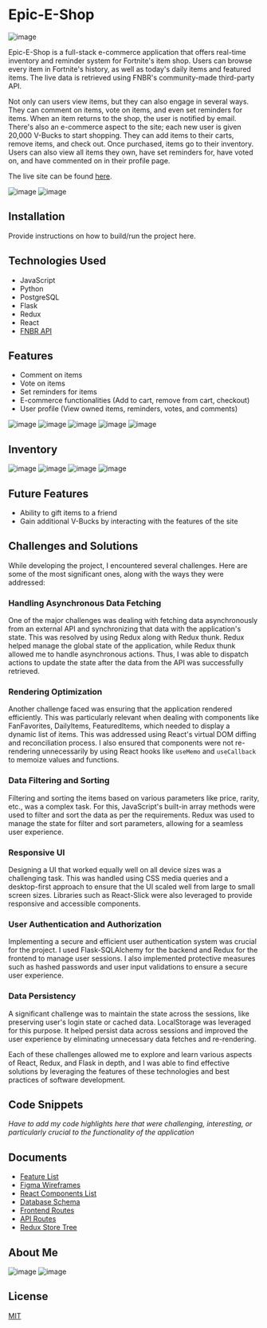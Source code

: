 # Epic-E-Shop
![image](https://github.com/isaiahxs/Epic-E-Shop/assets/107521578/883cb473-12ef-4fc0-a574-852473be5dfd)


Epic-E-Shop is a full-stack e-commerce application that offers real-time inventory and reminder system for Fortnite's item shop. Users can browse every item in Fortnite's history, as well as today's daily items and featured items. The live data is retrieved using FNBR's community-made third-party API.

Not only can users view items, but they can also engage in several ways. They can comment on items, vote on items, and even set reminders for items. When an item returns to the shop, the user is notified by email. There's also an e-commerce aspect to the site; each new user is given 20,000 V-Bucks to start shopping. They can add items to their carts, remove items, and check out. Once purchased, items go to their inventory. Users can also view all items they own, have set reminders for, have voted on, and have commented on in their profile page.

The live site can be found [here](https://epic-e-shop.onrender.com/).

![image](https://github.com/isaiahxs/Epic-E-Shop/assets/107521578/cd020cd9-21bf-46f2-ab8e-2719672995c8)
![image](https://github.com/isaiahxs/Epic-E-Shop/assets/107521578/590ffed0-219f-4ff4-b31f-ab8eb2a3ac3a)

## Installation

Provide instructions on how to build/run the project here.

## Technologies Used
- JavaScript
- Python
- PostgreSQL
- Flask
- Redux
- React
- [FNBR API](https://fnbr.co/)

## Features
- Comment on items
- Vote on items
- Set reminders for items
- E-commerce functionalities (Add to cart, remove from cart, checkout)
- User profile (View owned items, reminders, votes, and comments)

![image](https://github.com/isaiahxs/Epic-E-Shop/assets/107521578/e2f77e85-dae0-4a64-acca-0f6a1278f692)
![image](https://github.com/isaiahxs/Epic-E-Shop/assets/107521578/d181b2f4-bacc-49a5-8728-b203921687b3)
![image](https://github.com/isaiahxs/Epic-E-Shop/assets/107521578/c6f19dc4-6102-4824-8154-fd6b51d45cef)
![image](https://github.com/isaiahxs/Epic-E-Shop/assets/107521578/2d8368dd-ef3e-4b55-9051-199781c8f621)
![image](https://github.com/isaiahxs/Epic-E-Shop/assets/107521578/31cf4efd-49c4-4949-b9dc-c32fb7169700)

## Inventory
![image](https://github.com/isaiahxs/Epic-E-Shop/assets/107521578/c6f68710-2dec-4941-8812-f67369301523)
![image](https://github.com/isaiahxs/Epic-E-Shop/assets/107521578/f8372a35-d268-4275-a4ba-da2e1a231fac)
![image](https://github.com/isaiahxs/Epic-E-Shop/assets/107521578/e60a8eeb-d2a7-4801-8ef7-94735e075688)
![image](https://github.com/isaiahxs/Epic-E-Shop/assets/107521578/d05a8ef2-476a-4e5f-80e7-5654c58a304e)



## Future Features
- Ability to gift items to a friend
- Gain additional V-Bucks by interacting with the features of the site

## Challenges and Solutions
While developing the project, I encountered several challenges. Here are some of the most significant ones, along with the ways they were addressed:

### Handling Asynchronous Data Fetching

One of the major challenges was dealing with fetching data asynchronously from an external API and synchronizing that data with the application's state. This was resolved by using Redux along with Redux thunk. Redux helped manage the global state of the application, while Redux thunk allowed me to handle asynchronous actions. Thus, I was able to dispatch actions to update the state after the data from the API was successfully retrieved.

### Rendering Optimization

Another challenge faced was ensuring that the application rendered efficiently. This was particularly relevant when dealing with components like FanFavorites, DailyItems, FeaturedItems, which needed to display a dynamic list of items. This was addressed using React's virtual DOM diffing and reconciliation process. I also ensured that components were not re-rendering unnecessarily by using React hooks like `useMemo` and `useCallback` to memoize values and functions.

### Data Filtering and Sorting

Filtering and sorting the items based on various parameters like price, rarity, etc., was a complex task. For this, JavaScript's built-in array methods were used to filter and sort the data as per the requirements. Redux was used to manage the state for filter and sort parameters, allowing for a seamless user experience.

### Responsive UI

Designing a UI that worked equally well on all device sizes was a challenging task. This was handled using CSS media queries and a desktop-first approach to ensure that the UI scaled well from large to small screen sizes. Libraries such as React-Slick were also leveraged to provide responsive and accessible components.

### User Authentication and Authorization

Implementing a secure and efficient user authentication system was crucial for the project. I used Flask-SQLAlchemy for the backend and Redux for the frontend to manage user sessions. I also implemented protective measures such as hashed passwords and user input validations to ensure a secure user experience.

### Data Persistency

A significant challenge was to maintain the state across the sessions, like preserving user's login state or cached data. LocalStorage was leveraged for this purpose. It helped persist data across sessions and improved the user experience by eliminating unnecessary data fetches and re-rendering.

Each of these challenges allowed me to explore and learn various aspects of React, Redux, and Flask in depth, and I was able to find effective solutions by leveraging the features of these technologies and best practices of software development.

## Code Snippets
*Have to add my code highlights here that were challenging, interesting, or particularly crucial to the functionality of the application*

## Documents
- [Feature List](https://github.com/isaiahxs/Epic-E-Shop/wiki/Features)
- [Figma Wireframes](https://github.com/isaiahxs/Epic-E-Shop/wiki/Figma-Wireframes)
- [React Components List](link_to_react_components_list_here)
- [Database Schema](https://github.com/isaiahxs/Epic-E-Shop/wiki/Database-Schema)
- [Frontend Routes](https://github.com/isaiahxs/Epic-E-Shop/wiki/Front-End-Routes)
- [API Routes](https://github.com/isaiahxs/Epic-E-Shop/wiki/API-Routes)
- [Redux Store Tree](https://github.com/isaiahxs/Epic-E-Shop/wiki/Redux-State)

## About Me
![image](https://github.com/isaiahxs/Epic-E-Shop/assets/107521578/6d486df4-647e-42bf-9e44-13bcdcf3e92e)
![image](https://github.com/isaiahxs/Epic-E-Shop/assets/107521578/e5b0bd3a-2160-4787-baea-40dd13bd3931)

## License
[MIT](https://choosealicense.com/licenses/mit/)
